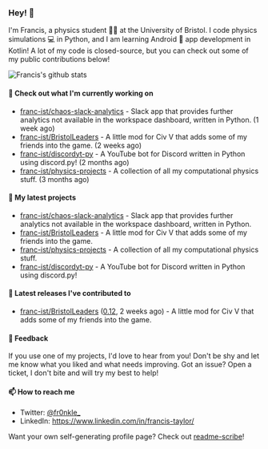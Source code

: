 ### Hey! 👋

I'm Francis, a physics student :student: at the University of Bristol. I code physics simulations :computer: in Python, and I am learning Android :iphone: app development in Kotlin! A lot of my code is closed-source, but you can check out some of my public contributions below!

![Francis's github stats](https://github-readme-stats.vercel.app/api?username=franc-ist&show_icons=true&count_private=true&theme=buefy)

#### 👷 Check out what I'm currently working on

- [franc-ist/chaos-slack-analytics](https://github.com/franc-ist/chaos-slack-analytics) - Slack app that provides further analytics not available in the workspace dashboard, written in Python. (1 week ago)
- [franc-ist/BristolLeaders](https://github.com/franc-ist/BristolLeaders) - A little mod for Civ V that adds some of my friends into the game. (2 weeks ago)
- [franc-ist/discordyt-py](https://github.com/franc-ist/discordyt-py) - A YouTube bot for Discord written in Python using discord.py! (2 months ago)
- [franc-ist/physics-projects](https://github.com/franc-ist/physics-projects) - A collection of all my computational physics stuff. (3 months ago)

#### 🌱 My latest projects

- [franc-ist/chaos-slack-analytics](https://github.com/franc-ist/chaos-slack-analytics) - Slack app that provides further analytics not available in the workspace dashboard, written in Python.
- [franc-ist/BristolLeaders](https://github.com/franc-ist/BristolLeaders) - A little mod for Civ V that adds some of my friends into the game.
- [franc-ist/physics-projects](https://github.com/franc-ist/physics-projects) - A collection of all my computational physics stuff.
- [franc-ist/discordyt-py](https://github.com/franc-ist/discordyt-py) - A YouTube bot for Discord written in Python using discord.py!

#### 🔭 Latest releases I've contributed to

- [franc-ist/BristolLeaders](https://github.com/franc-ist/BristolLeaders) ([0.12](https://github.com/franc-ist/BristolLeaders/releases/tag/0.12), 2 weeks ago) - A little mod for Civ V that adds some of my friends into the game.


#### 💬 Feedback

If you use one of my projects, I'd love to hear from you! Don't be shy and let me know what you liked and what needs improving. Got an issue? Open a ticket, I don't bite and will try my best to help!

#### 📫 How to reach me

- Twitter: [@fr0nkle_](https://twitter.com/fr0nkle_)
- LinkedIn: https://www.linkedin.com/in/francis-taylor/

Want your own self-generating profile page? Check out [readme-scribe](https://github.com/muesli/readme-scribe)!
